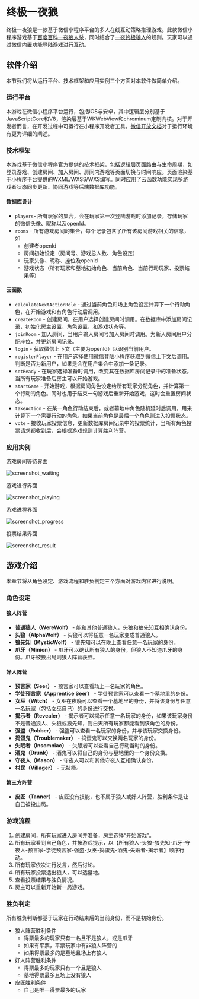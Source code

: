 # 终极一夜狼

终极一夜狼是一款基于微信小程序平台的多人在线互动策略推理游戏。此款微信小程序游戏基于[百度百科一夜狼人杀](https://baike.baidu.com/item/%E4%B8%80%E5%A4%9C%E7%8B%BC%E4%BA%BA%E6%9D%80/22270282)，同时结合了[一夜终极狼人](https://www.douban.com/review/7934668/)的规则。玩家可以通过微信内置功能登陆游戏进行互动。

## 软件介绍

本节我们将从运行平台、技术框架和应用实例三个方面对本软件做简单介绍。

### 运行平台

本游戏在微信小程序平台运行，包括iOS与安卓，其中逻辑层分别基于JavaScriptCore和V8，渲染层基于WKWebView和chrominum定制内核。对于开发者而言，在开发过程中可运行在小程序开发者工具。[微信开放文档](https://developers.weixin.qq.com/miniprogram/dev/framework/quickstart/#%E5%B0%8F%E7%A8%8B%E5%BA%8F%E4%B8%8E%E6%99%AE%E9%80%9A%E7%BD%91%E9%A1%B5%E5%BC%80%E5%8F%91%E7%9A%84%E5%8C%BA%E5%88%AB)对于运行环境有更为详细的阐述。

### 技术框架

本游戏基于微信小程序官方提供的技术框架，包括逻辑层页面路由与生命周期，如登录游戏、创建房间、加入房间、房间内游戏等页面切换与时间响应。页面渲染基于小程序平台提供的WXML/WXSS/WXS编写。同时应用了云函数功能实现多游戏者状态同步更新、协同游戏等后端数据库功能。

#### 数据库设计

- `players`- 所有玩家的集合，会在玩家第一次登陆游戏时添加记录，存储玩家的微信头像、昵称以及openId。
- `rooms` - 所有游戏房间的集合，每个记录包含了所有该房间游戏相关的信息，如
	- 创建者openId
	- 房间初始设定（房间号、游戏总人数、角色设定）
	- 玩家头像、昵称、座位及openId
	- 游戏状态（所有玩家和墓地初始角色、当前角色、当前行动玩家、投票结果等）

#### 云函数

- `calculateNextActionRole` - 通过当前角色和场上角色设定计算下一个行动角色，在开始游戏和有角色行动后调用。
- `createRoom` - 创建房间，在用户选择创建房间时调用。在数据库中添加房间记录，初始化房主设置，角色设置，和游戏状态等。
- `joinRoom` - 加入房间，当用户输入房间号加入房间时调用。为新入房间用户分配座位，并更新房间记录。
- `login` - 获取微信上下文（主要为openId）以识别当前用户。
- `registerPlayer` - 在用户选择使用微信登陆小程序获取到微信上下文后调用。判断是否为新用户，如果是会在用户集合中添加一条记录。
- `setReady` - 在玩家选择准备时调用，改变其在数据库房间记录中的准备状态。当所有玩家准备后房主可以开始游戏。
- `startGame` - 开始游戏，根据房间角色设定给所有玩家分配角色，并计算第一个行动的角色。同时也用于结束一句游戏后重新开始游戏，这时会重置房间状态。
- `takeAction` - 在某一角色行动结束后，或者墓地中角色随机延时后调用，用来计算下一个需要行动的角色。如果当前角色是最后一个角色则进入投票状态。
- `vote` - 接收玩家投票信息，更新数据库房间记录中的投票统计，当所有角色投票请求都收到后，会根据游戏规则计算胜利阵营。

### 应用实例

游戏房间等待界面

![screenshot_waiting](docs/resource/snapshot_waiting.jpg)

游戏进行界面

![screenshot_playing](docs/resource/snapshot_playing.jpg)

游戏进程界面

![screenshot_progress](docs/resource/snapshot_progress.jpg)

投票结果界面

![screenshot_result](docs/resource/snapshot_result.jpg)

## 游戏介绍

本章节将从角色设定、游戏流程和胜负判定三个方面对游戏内容进行说明。

### 角色设定

#### 狼人阵营
- **普通狼人（WereWolf）** - 能和其他普通狼人，头狼和狼先知互相确认身份。
- **头狼（AlphaWolf）** - 头狼可以将任意一名玩家变成普通狼人。
- **狼先知（MysticWolf）** - 狼先知可以在晚上查看任意一名玩家的身份。
- **爪牙（Minion）** - 爪牙可以确认所有狼人的身份，但狼人不知道爪牙的身份。爪牙被投出局则狼人阵营获胜。

#### 好人阵营
- **预言家（Seer）** - 预言家可以查看场上一名玩家的角色。
- **学徒预言家（Apprentice Seer）** - 学徒预言家可以查看一个墓地里的身份。
- **女巫（Witch）** - 女巫在夜晚可以查看一个墓地里的身份，并将该身份与任意一名玩家（包括女巫自己）的身份进行交换。
- **揭示者（Revealer）** - 揭示者可以揭示任意一名玩家的身份，如果该玩家身份不是普通狼人、头狼或狼先知，则白天所有玩家都能看到该角色的身份。
- **强盗（Robber）** - 强盗可以查看一名玩家的身份，并与该玩家交换身份。
- **捣蛋鬼（Troublemaker）** - 捣蛋鬼可以交换两名玩家的身份。
- **失眠者（Insomniac）** - 失眠者可以查看自己行动当时的身份。
- **酒鬼（Drunk）** - 酒鬼可以将自己的身份与墓地里的一个身份交换。
- **守夜人（Mason）** - 守夜人可以和其他守夜人互相确认身份。
- **村民（Villager）** - 无技能。

#### 第三方阵营
- **皮匠（Tanner）** - 皮匠没有技能，也不属于狼人或好人阵营，胜利条件是让自己被投出局。

### 游戏流程

1. 创建房间，所有玩家进入房间并准备，房主选择“开始游戏”。
2. 所有玩家看到自己角色，并按游戏提示，以【所有狼人-头狼-狼先知-爪牙-守夜人-预言家-学徒预言家-强盗-女巫-捣蛋鬼-酒鬼-失眠者-揭示者】顺序行动。
3. 所有玩家依次进行发言，然后讨论。
4. 所有玩家投票选出狼人，可以选墓地。
5. 查看投票结果与胜负情况。
6. 房主可以重新开始新一局游戏。

### 胜负判定

所有胜负判断都基于玩家在行动结束后的当前身份，而不是初始身份。

- 狼人阵营胜利条件
	- 得票最多的玩家只有一名且不是狼人，或是爪牙
	- 如果有平票，平票玩家中有非狼人阵营的
	- 如果得票最多的是墓地且场上有狼人
- 好人阵营胜利条件
	- 得票最多的玩家只有一个且是狼人
	- 墓地得票最多且场上没有狼人
- 皮匠胜利条件
	- 自己是唯一得票最多的玩家